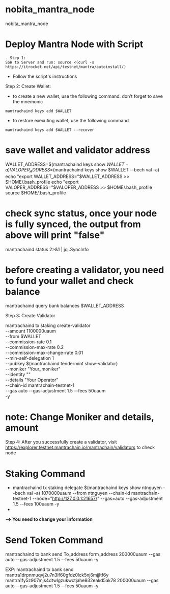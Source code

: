 # nobita_mantra_node
nobita_mantra_node

# Deploy Mantra Node with Script
```
- Step 1: 
SSH to Server and run: source <(curl -s https://itrocket.net/api/testnet/mantra/autoinstall/)
```
- Follow the script's instructions

Step 2: Create Wallet: 
- to create a new wallet, use the following command. don’t forget to save the mnemonic
```
mantrachaind keys add $WALLET
```
- to restore exexuting wallet, use the following command
```
mantrachaind keys add $WALLET --recover
```
# save wallet and validator address
WALLET_ADDRESS=$(mantrachaind keys show $WALLET -a)
VALOPER_ADDRESS=$(mantrachaind keys show $WALLET --bech val -a)
echo "export WALLET_ADDRESS="$WALLET_ADDRESS >> $HOME/.bash_profile
echo "export VALOPER_ADDRESS="$VALOPER_ADDRESS >> $HOME/.bash_profile
source $HOME/.bash_profile

# check sync status, once your node is fully synced, the output from above will print "false"
mantrachaind status 2>&1 | jq .SyncInfo

# before creating a validator, you need to fund your wallet and check balance
mantrachaind query bank balances $WALLET_ADDRESS

Step 3: Create Validator

mantrachaind tx staking create-validator \
--amount 1100000uaum \
--from $WALLET \
--commission-rate 0.1 \
--commission-max-rate 0.2 \
--commission-max-change-rate 0.01 \
--min-self-delegation 1 \
--pubkey $(mantrachaind tendermint show-validator) \
--moniker "Your_moniker" \
--identity "" \
--details "Your Operator" \
--chain-id mantrachain-testnet-1 \
--gas auto --gas-adjustment 1.5 --fees 50uaum \
-y

# note: Change Moniker and details, amount 

Step 4: After you successfully create a validator, visit https://explorer.testnet.mantrachain.io/mantrachain/validators to check node

# Staking Command
- mantrachaind tx staking delegate $(mantrachaind keys show ntnguyen --bech val -a) 1070000uaum --from ntnguyen --chain-id mantrachain-testnet-1 --node="http://127.0.0.1:21657/" --gas=auto --gas-adjustment 1.5 --fees 100uaum -y
- 
**--> You need to change your information**
# Send Token Command
mantrachaind tx bank send To_address form_address 200000uaum --gas auto --gas-adjustment 1.5 --fees 50uaum -y

EXP: mantrachaind tx bank send mantra1drpnmuqvj2u7n3lf60gfdz0lck5nj6mjjltf6y mantra1fy5z907mjs4dtwlgzukwctjahe932eakd5ak78 200000uaum --gas auto --gas-adjustment 1.5 --fees 50uaum -y





